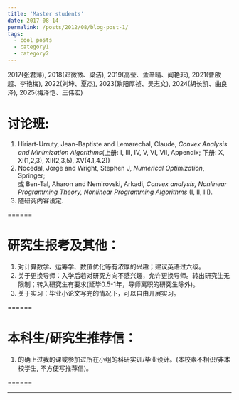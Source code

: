 ```yaml
---
title: 'Master students'
date: 2017-08-14
permalink: /posts/2012/08/blog-post-1/
tags:
  - cool posts
  - category1
  - category2
---
```


2017(张君萍), 2018(邓微微、梁洁), 2019(高莹、孟辛晴、闻艳菲), 2021(曹啟超、李艳梅), 2022(刘坤、夏杰), 2023(欧阳厚祯、吴志文), 2024(胡长凯、曲良泽), 2025(梅泽恺、王伟宏)

讨论班: 
======
1. Hiriart-Urruty, Jean-Baptiste and Lemarechal, Claude, <i>Convex Analysis and Minimization Algorithms</i>(上册: I, III, IV, V, VI, VII, Appendix; 下册: X, XI(1,2,3),  XII(2,3,5),  XV(4.1,4.2))<br>   
2. Nocedal, Jorge and Wright, Stephen J, <i>Numerical Optimization</i>, Springer; <br>
或 Ben-Tal, Aharon and Nemirovski, Arkadi, <i>Convex analysis, Nonlinear Programming Theory, Nonlinear Programming Algorithms</i> (I, II, III).<br>
3. 随研究内容设定.<br>

======


研究生报考及其他：
======
1. 对计算数学、运筹学、数值优化等有浓厚的兴趣；建议英语过六级。<br>   
2. 关于更换导师：入学后若对研究方向不感兴趣，允许更换导师。转出研究生无限制；转入研究生有要求(延毕0.5-1年，导师离职的研究生除外)。<br>
3. 关于实习：毕业小论文写完的情况下，可以自由开展实习。<br>

======

本科生/研究生推荐信：
======
1. 的确上过我的课或参加过所在小组的科研实训/毕业设计。(本校素不相识/非本校学生, 不方便写推荐信)。<br>   

======

------
